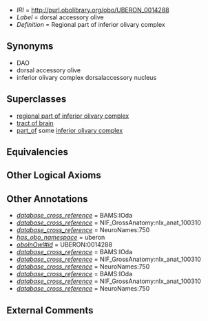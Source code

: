  * *IRI* = http://purl.obolibrary.org/obo/UBERON_0014288
 * *Label* = dorsal accessory olive
 * *Definition* = Regional part of inferior olivary complex

## Synonyms

 * DAO
 * dorsal accessory olive
 * inferior olivary complex dorsalaccessory nucleus

## Superclasses

 * [regional part of inferior olivary complex](../../UBERON/74/UBERON_0002574.md)
 * [tract of brain](../../UBERON/02/UBERON_0007702.md)
 * [part_of](../../BFO/50/BFO_0000050.md) some [inferior olivary complex](../../UBERON/27/UBERON_0002127.md)

## Equivalencies


## Other Logical Axioms


## Other Annotations

 * *[database_cross_reference](../../ef/oboInOwl#hasDbXref.md)* = BAMS:IOda
 * *[database_cross_reference](../../ef/oboInOwl#hasDbXref.md)* = NIF_GrossAnatomy:nlx_anat_100310
 * *[database_cross_reference](../../ef/oboInOwl#hasDbXref.md)* = NeuroNames:750
 * *[has_obo_namespace](../../ce/oboInOwl#hasOBONamespace.md)* = uberon
 * *[oboInOwl#id](../../id/oboInOwl#id.md)* = UBERON:0014288
 * *[database_cross_reference](../../ef/oboInOwl#hasDbXref.md)* = BAMS:IOda
 * *[database_cross_reference](../../ef/oboInOwl#hasDbXref.md)* = NIF_GrossAnatomy:nlx_anat_100310
 * *[database_cross_reference](../../ef/oboInOwl#hasDbXref.md)* = NeuroNames:750
 * *[database_cross_reference](../../ef/oboInOwl#hasDbXref.md)* = BAMS:IOda
 * *[database_cross_reference](../../ef/oboInOwl#hasDbXref.md)* = NIF_GrossAnatomy:nlx_anat_100310
 * *[database_cross_reference](../../ef/oboInOwl#hasDbXref.md)* = NeuroNames:750

## External Comments

